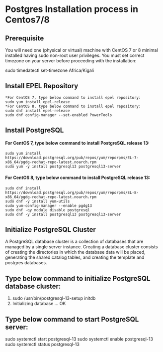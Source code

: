 # Postgres Installation process in Centos7/8

## Prerequisite
You will need one (physical or virtual) machine with CentOS 7 or 8 minimal installed having sudo non-root user privileges. 
You must set correct timezone on your server before proceeding with the installation:

sudo timedatectl set-timezone Africa/Kigali

## Install EPEL Repository
	*For CentOS 7, type below command to install epel repository:
	sudo yum install epel-release
	*For CentOS 8, type below command to install epel repository:
	sudo dnf install epel-release
	sudo dnf config-manager --set-enabled PowerTools
## Install PostgreSQL
#### For CentOS 7, type below command to install PostgreSQL release 13:
	sudo yum install https://download.postgresql.org/pub/repos/yum/reporpms/EL-7-x86_64/pgdg-redhat-repo-latest.noarch.rpm
	sudo yum -y install postgresql13 postgresql13-server
#### For CentOS 8, type below command to install PostgreSQL release 13:
	sudo dnf install https://download.postgresql.org/pub/repos/yum/reporpms/EL-8-x86_64/pgdg-redhat-repo-latest.noarch.rpm
	sudo dnf -y install yum-utils
	sudo yum-config-manager --enable pgdg13
	sudo dnf -qy module disable postgresql
	sudo dnf -y install postgresql13 postgresql13-server
## Initialize PostgreSQL Cluster
A PostgreSQL database cluster is a collection of databases that are managed by a single server instance. 
Creating a database cluster consists of creating the directories in which the database data will be placed, generating the shared catalog tables, and creating the template and postgres databases.

## Type below command to initialize PostgreSQL database cluster:
1. sudo /usr/bin/postgresql-13-setup initdb
2. Initializing database ... OK

## Type below command to start PostgreSQL server:
sudo systemctl start postgresql-13
sudo systemctl enable postgresql-13
sudo systemctl status postgresql-13



